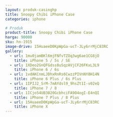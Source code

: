 ```yaml
---
layout: produk-casinghp
title: Snoopy Chibi iPhone Case
categories: iphone

# Produk
product-title: Snoopy Chibi iPhone Case
harga: 90000
sku: hn-1915
image-drive: 15HuaeeD0KpWpGa-ucT-JLy6rrMjC83RC
gallery:
  - url: 1mu0jamBKl6mjFNfvTZOq3wg6ae1CG8jO
    title: iPhone 5 / 5s / SE
  - url: 1XDeo2GnQFGdss8uSqzAVjCF26FKxL3L9
    title: iPhone 6 / 6s
  - url: 1vdAKCnmLJDhxRnRs6CwzzPIVnNY8H14N
    title: iPhone 6 Plus / 6s Plus
  - url: 1IPIJ2_SrM-7mAYdsl9_9hsZt1I-v02eQ
    title: iPhone 7 / 8
  - url: 1ICjo54UB3020GcbhciFA9O4ogI-E4nQI
    title: iPhone 7 Plus / 8 Plus
  - url: 15HuaeeD0KpWpGa-ucT-JLy6rrMjC83RC
    title: iPhone X
---
```

